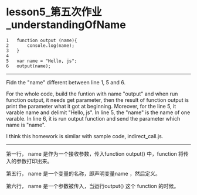 # lesson5_第五次作业_understandingOfName

```
1   function output (name){
2       console.log(name);
3   }
4
5   var name = "Hello, js";
6   output(name);
```

---
Fidn the "name" different between line 1, 5 and 6.

For the whole code, build the funtion with name "output" and when run function output, it needs get parameter, then the result of function output is print the parameter what it got at beginning. Moreover, for the line 5, it varable name and delimit "Hello, js". In line 5, the "name" is the name of one varable. In line 6, it is run output function and send the parameter which name is "name".

I think this homework is similar with sample code, indirect_call.js.

---

第一行， name 是作为一个接收参数，传入function output() 中，function 将传入的参数打印出来。

第五行， name 是一个变量的名称，即声明变量name ，然后定义。

第六行， name 是一个参数被传入，当运行output() 这个 function 的时候。
